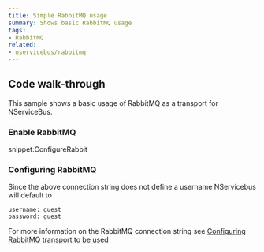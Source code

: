 ```yaml
---
title: Simple RabbitMQ usage
summary: Shows basic RabbitMQ usage
tags:
- RabbitMQ
related:
- nservicebus/rabbitmq
---
```


## Code walk-through

This sample shows a basic usage of RabbitMQ as a transport for NServiceBus.

### Enable RabbitMQ

snippet:ConfigureRabbit

### Configuring RabbitMQ

Since the above connection string does not define a username NServicebus will default to 

```
username: guest
password: guest
```

For more information on the RabbitMQ connection string see [Configuring RabbitMQ transport to be used](/nservicebus/rabbitmq/configuration-api.md)

